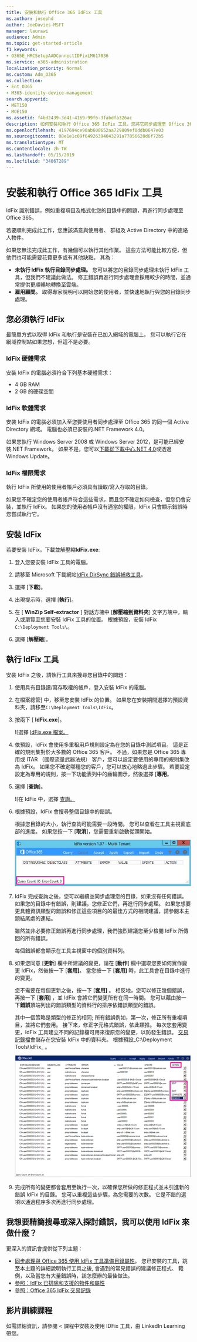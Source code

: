```yaml
---
title: 安裝和執行 Office 365 IdFix 工具
ms.author: josephd
author: JoeDavies-MSFT
manager: laurawi
audience: Admin
ms.topic: get-started-article
f1_keywords:
- O365E_HRCSetupAADConnectIDFixLM617036
ms.service: o365-administration
localization_priority: Normal
ms.custom: Adm_O365
ms.collection:
- Ent_O365
- M365-identity-device-management
search.appverid:
- MET150
- MOE150
ms.assetid: f4bd2439-3e41-4169-99f6-3fabdfa326ac
description: 如何安裝和執行 Office 365 IdFix 工具，您將它同步處理至 Office 365 之前清除您的 active directory 幫助。
ms.openlocfilehash: 4197694ce90ab600652aa729809ef0ddb0647e03
ms.sourcegitcommit: 08e1e1c09f64926394043291a77856620d6f72b5
ms.translationtype: MT
ms.contentlocale: zh-TW
ms.lasthandoff: 05/15/2019
ms.locfileid: "34067289"
---
```

# <a name="install-and-run-the-office-365-idfix-tool"></a>安裝和執行 Office 365 IdFix 工具

IdFix 識別錯誤，例如重複項目及格式化您的目錄中的問題，再進行同步處理至 Office 365。 
  
若要順利完成此工作，您應該滿意與使用者、 群組及 Active Directory 中的連絡人物件。
  
如果您無法完成此工作，有幾個可以執行其他作業。 這些方法可能比較方便，但他們也可能需要花費更多或有其他缺點。 其為：
  
- **未執行 IdFix 執行目錄同步處理。** 您可以將您的目錄同步處理未執行 IdFix 工具，但我們不建議此做法。 修正錯誤再進行同步處理會採用較少的時間，並通常提供更順暢地轉換至雲端。 
- **雇用顧問。** 取得專家說明可以開始您的使用者，並快速地執行與您的目錄同步處理。 
    
## <a name="what-you-need-to-run-idfix"></a>您必須執行 IdFix

最簡單方式以取得 IdFix 和執行是安裝在已加入網域的電腦上。 您可以執行它在網域控制站如果您想，但這不是必要。
  
### <a name="idfix-hardware-requirements"></a>IdFix 硬體需求

安裝 IdFix 的電腦必須符合下列基本硬體需求：
  
- 4 GB RAM
- 2 GB 的硬碟空間
    
### <a name="idfix-software-requirements"></a>IdFix 軟體需求

安裝 IdFix 的電腦必須加入至您要使用者同步處理至 Office 365 的同一個 Active Directory 網域。 電腦也必須已安裝的.NET Framework 4.0。 
  
如果您執行 Windows Server 2008 或 Windows Server 2012，是可能已經安裝.NET Framework。 如果不是，您可以[下載從下載中心.NET 4.0](https://go.microsoft.com/fwlink/p/?LinkId=400475)或透過 Windows Update。 
  
### <a name="idfix-permissions-requirements"></a>IdFix 權限需求

執行 IdFix 所使用的使用者帳戶必須具有讀取/寫入存取的目錄。
  
如果您不確定您的使用者帳戶符合這些需求，而且您不確定如何檢查，但您仍會安裝，並執行 IdFix。 如果您的使用者帳戶沒有適當的權限，IdFix 只會顯示錯誤時您嘗試執行它。
  
## <a name="install-idfix"></a>安裝 IdFix

若要安裝 IdFix，下載並解壓縮**IdFix.exe**: 
  
1. 登入您要安裝 IdFix 工具的電腦。
    
2. 請移至 Microsoft 下載網站[IdFix DirSync 錯誤補救工具](https://go.microsoft.com/fwlink/?linkid=867219)。
    
3. 選擇 [**下載**]。
    
4. 出現提示時，選擇 [**執行**]。
    
5. 在 [ **WinZip Self-extractor** ] 對話方塊中 [**解壓縮到資料夾**] 文字方塊中，輸入或瀏覽至您要安裝 IdFix 工具的位置。 根據預設，安裝 IdFix `C:\Deployment Tools\`。 
    
6. 選擇 [**解壓縮**]。
    
## <a name="run-the-idfix-tool"></a>執行 IdFix 工具

安裝 IdFix 之後，請執行工具來搜尋您目錄中的問題：
  
1. 使用具有目錄讀/寫存取權的帳戶，登入安裝 IdFix 的電腦。
    
2. 在檔案總管] 中，移至您安裝 IdFix 的位置。 如果您在安裝期間選擇的預設資料夾，請移至`C:\Deployment Tools\IdFix`。
    
3. 按兩下 [ **IdFix.exe**]。 
    
    ![選擇 [IdFix.exe 檔案。](media/a9387bbc-991f-41c2-a500-45e3ce574285.JPG)
  
4. 依預設，IdFix 會使用多重租用戶規則設定為在您的目錄中測試項目。 這是正確的規則集對於大多數的 Office 365 客戶。 不過，如果您是 Office 365 專用或 ITAR （國際流量武器法規） 客戶，您可以設定要使用的專用的規則集改為 IdFix。 如果您不確定哪種您的客戶，您可以放心地略過此步驟。 若要設定設定為專用的規則，按一下功能表列中的齒輪圖示，然後選擇 [**專用**。
    
5. 選擇 [**查詢**]。
    
    ![在 IdFix 中，選擇 [查詢。](media/a07a7aa7-d0ac-4817-8757-946019813a57.JPG)
  
6. 根據預設，IdFix 會搜尋整個目錄中的錯誤。
    
    根據您目錄的大小，執行查詢可能需要一段時間。 您可以查看在工具主視窗底部的進度。 如果您按一下 [**取消**]，您需要重新啟動從頭開始。
    
    ![IdFix 查詢與錯誤計數。](media/da0198a0-7d4d-4afe-a256-e82f1330ada5.JPG)
  
7. IdFix 完成查詢之後，您可以繼續並同步處理您的目錄，如果沒有任何錯誤。 如果您的目錄中有錯誤，則建議，您修正它們，再進行同步處理。 如果您想要更具體資訊類型的錯誤和修正這些項目的的最佳方式的相關建議，請參閱本主題結尾處的連結。 
    
    雖然並非必要修正錯誤再進行同步處理，我們強烈建議您至少檢閱 IdFix 所傳回的所有錯誤。
    
    每個錯誤都會顯示在工具主視窗中的個別資料列。 
    
8. 如果您同意 [**更新**] 欄中所建議的變更，請在 [**動作**] 欄中選取您要如何實作變更 IdFix，然後按一下 [**套用]**。 當您按一下 [**套用]** 時，此工具會在目錄中進行的變更。
    
    您不需要在每個更新之後，按一下 [**套用]** 。 相反地，您可以修正幾個錯誤，再按一下 [**套用]** ，並 IdFix 會將它們變更所有在同一時間。 您可以藉由按一下**錯誤**頂端列出的錯誤類型的資料行的排序依錯誤類型的錯誤。 
    
    其中一個策略是類型的修正的相同; 所有錯誤例如，第一次，修正所有重複項目，並將它們套用。 接下來，修正字元格式錯誤，依此類推。 每次您套用變更，IdFix 工具建立不同的記錄檔可用來復原您的變更，以防發生錯誤。 [交易記錄檔](idfix-transaction-log.md)會儲存在您安裝 IdFix 中的資料夾。  根據預設_C:\Deployment Tools\IdFix_ 。 
    
    ![在 IdFix 中補救錯誤。](media/5f051070-652c-4be7-98bf-312295e32371.png)
  
9. 完成所有的變更都會套用至執行一次，以確保您所做的修正程式並未引進新的錯誤 IdFix 的目錄。 您可以重複這些步驟，為您需要的次數。 它是不錯的選項以通過程序多次再進行同步處理。
    
## <a name="i-want-to-refine-my-search-or-dig-deeper-into-the-errors-what-else-can-i-do-with-idfix"></a>我想要精簡搜尋或深入探討錯誤，我可以使用 IdFix 來做什麼？

更深入的資訊會提供從下列主題：
  
- [同步處理與 Office 365 使用 IdFix 工具準備目錄屬性](prepare-directory-attributes-for-synch-with-idfix.md)。 您已安裝的工具，跳至本主題的詳細說明執行工具之後, 會遇到的常見錯誤的建議修正程式、 範例，以及當您有大量錯誤時，該怎麼辦的最佳做法。 
- [參照：IdFix 已排除和支援的物件和屬性](idfix-excluded-and-supported-objects-and-attributes.md)  
- [參照：Office 365 IdFix 交易記錄](idfix-transaction-log.md)
    
## <a name="video-training"></a>影片訓練課程

如需詳細資訊，請參閱 < 課程中<b0>安裝及使用 IDFix 工具</b0>，由 LinkedIn Learning 帶您。
  

